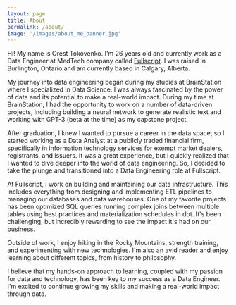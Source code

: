 ```yaml
---
layout: page
title: About
permalink: /about/
image: '/images/about_me_banner.jpg'
---
```


Hi! My name is Orest Tokovenko. I'm 26 years old and currently work as a Data Engineer at MedTech company called [Fullscript](https://fullscript.com). I was raised in Burlington, Ontario and am currently based in Calgary, Alberta.

My journey into data engineering began during my studies at BrainStation where I specialized in Data Science. I was always fascinated by the power of data and its potential to make a real-world impact. During my time at BrainStation, I had the opportunity to work on a number of data-driven projects, including building a neural network to generate realistic text and working with GPT-3 (beta at the time) as my capstone project.

After graduation, I knew I wanted to pursue a career in the data space, so I started working as a Data Analyst at a publicly traded financial firm, specifically in information technology services for exempt market dealers, registrants, and issuers. It was a great experience, but I quickly realized that I wanted to dive deeper into the world of data engineering. So, I decided to take the plunge and transitioned into a Data Engineering role at Fullscript.

At Fullscript, I work on building and maintaining our data infrastructure. This includes everything from designing and implementing ETL pipelines to managing our databases and data warehouses. One of my favorite projects has been optimized SQL queries running complex joins between multiple tables using best practices and materialization schedules in dbt. It's been challenging, but incredibly rewarding to see the impact it's had on our business.

Outside of work, I enjoy hiking in the Rocky Mountains, strength training, and experimenting with new technologies. I'm also an avid reader and enjoy learning about different topics, from history to philosophy.

I believe that my hands-on approach to learning, coupled with my passion for data and technology, has been key to my success as a Data Engineer. I'm excited to continue growing my skills and making a real-world impact through data.
